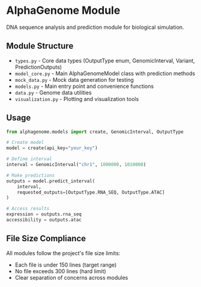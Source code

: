 # AlphaGenome Module

DNA sequence analysis and prediction module for biological simulation.

## Module Structure

- `types.py` - Core data types (OutputType enum, GenomicInterval, Variant, PredictionOutputs)
- `model_core.py` - Main AlphaGenomeModel class with prediction methods
- `mock_data.py` - Mock data generation for testing
- `models.py` - Main entry point and convenience functions
- `data.py` - Genome data utilities
- `visualization.py` - Plotting and visualization tools

## Usage

```python
from alphagenome.models import create, GenomicInterval, OutputType

# Create model
model = create(api_key="your_key")

# Define interval
interval = GenomicInterval("chr1", 1000000, 1010000)

# Make predictions
outputs = model.predict_interval(
    interval,
    requested_outputs=[OutputType.RNA_SEQ, OutputType.ATAC]
)

# Access results
expression = outputs.rna_seq
accessibility = outputs.atac
```

## File Size Compliance

All modules follow the project's file size limits:
- Each file is under 150 lines (target range)
- No file exceeds 300 lines (hard limit)
- Clear separation of concerns across modules
